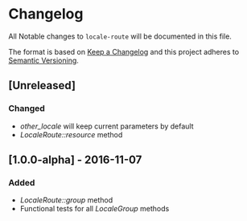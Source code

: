# Changelog

All Notable changes to `locale-route` will be documented in this file.

The format is based on [Keep a Changelog](http://keepachangelog.com/) 
and this project adheres to [Semantic Versioning](http://semver.org/).

## [Unreleased]
### Changed
- *other_locale* will keep current parameters by default
- *LocaleRoute::resource* method

## [1.0.0-alpha] - 2016-11-07
### Added
- *LocaleRoute::group* method
- Functional tests for all *LocaleGroup* methods

